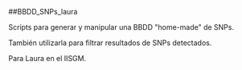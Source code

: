 ##BBDD_SNPs_laura

Scripts para generar y manipular una BBDD "home-made" de SNPs.

También utilizarla para filtrar resultados de SNPs detectados.

Para Laura en el IISGM.
